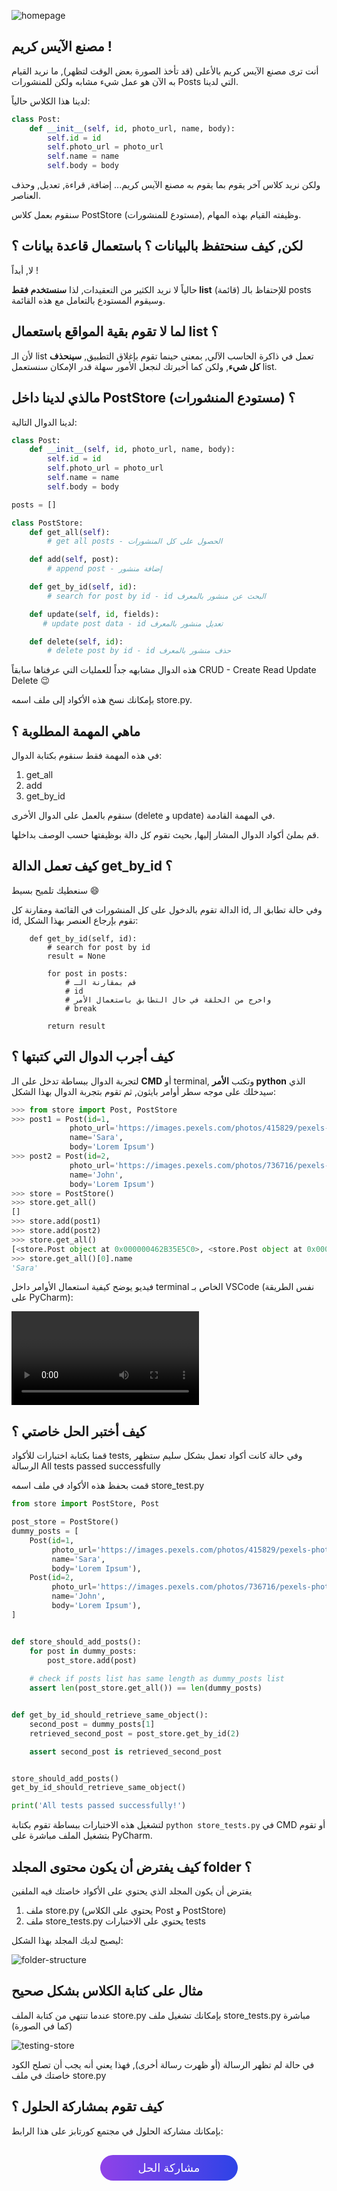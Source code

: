![homepage](./assets/factory.gif)

## مصنع الآيس كريم !

أنت ترى مصنع الآيس كريم بالأعلى (قد تأخذ الصورة بعض الوقت لتظهر), ما نريد القيام به الآن هو عمل شيء مشابه ولكن للمنشورات Posts التي لدينا.

لدينا هذا الكلاس حالياً:

```python
class Post:
    def __init__(self, id, photo_url, name, body):
        self.id = id
        self.photo_url = photo_url
        self.name = name
        self.body = body
```

ولكن نريد كلاس آخر يقوم بما يقوم به مصنع الآيس كريم... إضافة, قراءة, تعديل, وحذف العناصر.

سنقوم بعمل كلاس PostStore (مستودع للمنشورات), وظيفته القيام بهذه المهام.

## لكن, كيف سنحتفظ بالبيانات ؟ باستعمال قاعدة بيانات ؟

لا, أبداً !

حالياً لا نريد الكثير من التعقيدات, لذا **سنستخدم فقط list** (قائمة) للإحتفاظ بالـ posts وسيقوم المستودع بالتعامل مع هذه القائمة.

## لما لا تقوم بقية المواقع باستعمال list ؟

لأن الـ list تعمل في ذاكرة الحاسب الآلي, بمعنى حينما تقوم بإغلاق التطبيق, **سينحذف كل شيء**, ولكن كما أخبرتك لنجعل الأمور سهلة قدر الإمكان سنستعمل list.

## مالذي لدينا داخل PostStore (مستودع المنشورات) ؟

لدينا الدوال التالية:

```python
class Post:
    def __init__(self, id, photo_url, name, body):
        self.id = id
        self.photo_url = photo_url
        self.name = name
        self.body = body

posts = []

class PostStore:
    def get_all(self):
        # get all posts - الحصول على كل المنشورات

    def add(self, post):
        # append post - إضافة منشور

    def get_by_id(self, id):
        # search for post by id - id البحث عن منشور بالمعرف

    def update(self, id, fields):
       # update post data - id تعديل منشور بالمعرف

    def delete(self, id):
        # delete post by id - id حذف منشور بالمعرف
```

هذه الدوال مشابهه جداً للعمليات التي عرفناها سابقاً CRUD - Create Read Update Delete :wink: 

بإمكانك نسخ هذه الأكواد إلى ملف اسمه store.py.

## ماهي المهمة المطلوبة ؟

في هذه المهمة فقط سنقوم بكتابة الدوال:

1. get_all
2. add
3. get_by_id

سنقوم بالعمل على الدوال الأخرى (delete و update) في المهمة القادمة.

قم بملئ أكواد الدوال المشار إليها, بحيث تقوم كل دالة بوظيفتها حسب الوصف بداخلها.

## كيف تعمل الدالة get_by_id ؟

سنعطيك تلميح بسيط :smile:

الدالة تقوم بالدخول على كل المنشورات في القائمة ومقارنة كل id, وفي حالة تطابق الـ id, تقوم بإرجاع العنصر بهذا الشكل:

```
    def get_by_id(self, id):
        # search for post by id
        result = None

        for post in posts:
            # قم بمقارنة الـ
            # id
            # واخرج من الحلقة في حال التطابق باستعمال الأمر
            # break

        return result
``` 

## كيف أجرب الدوال التي كتبتها ؟

لتجربة الدوال ببساطة تدخل على الـ **CMD** أو terminal, وتكتب **الأمر python** الذي سيدخلك على موجه سطر أوامر بايثون, ثم تقوم بتجربة الدوال بهذا الشكل:

```python
>>> from store import Post, PostStore
>>> post1 = Post(id=1,
             photo_url='https://images.pexels.com/photos/415829/pexels-photo-415829.jpeg?auto=compress&cs=tinysrgb&dpr=2&h=50&w=50',
             name='Sara',
             body='Lorem Ipsum')
>>> post2 = Post(id=2,
             photo_url='https://images.pexels.com/photos/736716/pexels-photo-736716.jpeg?auto=compress&cs=tinysrgb&dpr=1&h=100&w=100',
             name='John',
             body='Lorem Ipsum')
>>> store = PostStore()
>>> store.get_all()
[]
>>> store.add(post1)
>>> store.add(post2)
>>> store.get_all()
[<store.Post object at 0x000000462B35E5C0>, <store.Post object at 0x000000462B35E6A0>]
>>> store.get_all()[0].name
'Sara'
```

فيديو يوضح كيفية استعمال الأوامر داخل terminal الخاص بـ VSCode (نفس الطريقة على PyCharm):

<video controls>

    <source src="https://raw.githubusercontent.com/coretabs-academy/facebook-like-app/master/console-app/create-post-store-task/assets/store-terminal.webm" type="video/webm">

    <source src="https://raw.githubusercontent.com/coretabs-academy/facebook-like-app/master/console-app/create-post-store-task/assets/store-terminal.mp4" type="video/mp4">

    يرجى استعمال متصفح Chrome (وتحديث النسخة) لعرض الفيديو
</video>

## كيف أختبر الحل خاصتي ؟

قمنا بكتابة اختبارات للأكواد tests, وفي حالة كانت أكواد تعمل بشكل سليم ستظهر الرسالة All tests passed successfully

قمت بحفظ هذه الأكواد في ملف اسمه store_test.py

```python
from store import PostStore, Post

post_store = PostStore()
dummy_posts = [
    Post(id=1,
         photo_url='https://images.pexels.com/photos/415829/pexels-photo-415829.jpeg?auto=compress&cs=tinysrgb&dpr=2&h=50&w=50', 
         name='Sara', 
         body='Lorem Ipsum'),
    Post(id=2,
         photo_url='https://images.pexels.com/photos/736716/pexels-photo-736716.jpeg?auto=compress&cs=tinysrgb&dpr=1&h=100&w=100', 
         name='John', 
         body='Lorem Ipsum'),
]


def store_should_add_posts():
    for post in dummy_posts:
        post_store.add(post)
    
    # check if posts list has same length as dummy_posts list
    assert len(post_store.get_all()) == len(dummy_posts)


def get_by_id_should_retrieve_same_object():
    second_post = dummy_posts[1]
    retrieved_second_post = post_store.get_by_id(2)

    assert second_post is retrieved_second_post


store_should_add_posts()
get_by_id_should_retrieve_same_object()

print('All tests passed successfully!')
```

لتشغيل هذه الاختبارات ببساطة تقوم بكتابة `python store_tests.py` في CMD أو تقوم بتشغيل الملف مباشرة على PyCharm.

## كيف يفترض أن يكون محتوى المجلد folder ؟

يفترض أن يكون المجلد الذي يحتوي على الأكواد خاصتك فيه الملفين 

1. ملف store.py (يحتوي على الكلاس Post و PostStore) 
2. ملف store_tests.py يحتوي على الاختبارات tests

ليصبح لديك المجلد بهذا الشكل:

![folder-structure](./assets/folder-structure.png)

## مثال على كتابة الكلاس بشكل صحيح

عندما تنتهي من كتابة الملف store.py بإمكانك تشغيل ملف store_tests.py مباشرة (كما في الصورة)

![testing-store](./assets/testing-store.gif)

في حالة لم تظهر الرسالة (أو ظهرت رسالة أخرى), فهذا يعني أنه يجب أن تصلح الكود خاصتك في ملف store.py

## كيف تقوم بمشاركة الحلول ؟

بإمكانك مشاركة الحلول في مجتمع كورتابز على هذا الرابط:

<a href="https://forums.coretabs.net/t/مشاركة-حلول-عمل-مستودع-للمنشورات-post-store/1360" style="display: block; width: 200px; background-color: #5355e8; background-image:linear-gradient(to left, #2d43e7, #9042e8); color:#fff; padding: 10px; margin: 30px auto; border-radius:100px; text-decoration: none; font-size: 18px; text-align: center;">مشاركة الحل</a>